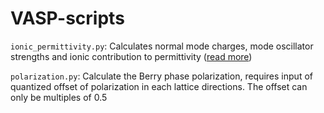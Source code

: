 # VASP-scripts

`ionic_permittivity.py`: Calculates normal mode charges, mode oscillator strengths and ionic contribution to permittivity ([read more](https://seongjoojung.github.io/posts/nmc-mos-icd/))

`polarization.py`: Calculate the Berry phase polarization, requires input of quantized offset of polarization in each lattice directions. The offset can only be multiples of 0.5
